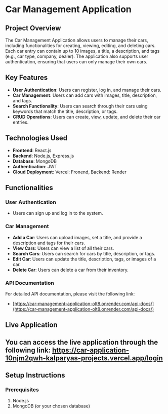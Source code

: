 # Car Management Application

## Project Overview

The Car Management Application allows users to manage their cars, including functionalities for creating, viewing, editing, and deleting cars. Each car entry can contain up to 10 images, a title, a description, and tags (e.g., car type, company, dealer). The application also supports user authentication, ensuring that users can only manage their own cars.

## Key Features

- **User Authentication**: Users can register, log in, and manage their cars.
- **Car Management**: Users can add cars with images, title, description, and tags.
- **Search Functionality**: Users can search through their cars using keywords that match the title, description, or tags.
- **CRUD Operations**: Users can create, view, update, and delete their car entries.

## Technologies Used

- **Frontend**: React.js
- **Backend**: Node.js, Express.js
- **Database**: MongoDB
- **Authentication**: JWT
- **Cloud Deployment**: Vercel: Fronend, Backend: Render

## Functionalities

### User Authentication

- Users can sign up and log in to the system.

### Car Management

- **Add a Car**: Users can upload images, set a title, and provide a description and tags for their cars.
- **View Cars**: Users can view a list of all their cars.
- **Search Cars**: Users can search for cars by title, description, or tags.
- **Edit Car**: Users can update the title, description, tags, or images of a car.
- **Delete Car**: Users can delete a car from their inventory.

### API Documentation

For detailed API documentation, please visit the following link:

- [https://car-management-application-olt8.onrender.com/api-docs/](https://car-management-application-olt8.onrender.com/api-docs/)

## Live Application

## You can access the live application through the following link: https://car-application-10njm2qwh-kalparyas-projects.vercel.app/login

## Setup Instructions

### Prerequisites

1. Node.js
2. MongoDB (or your chosen database)
